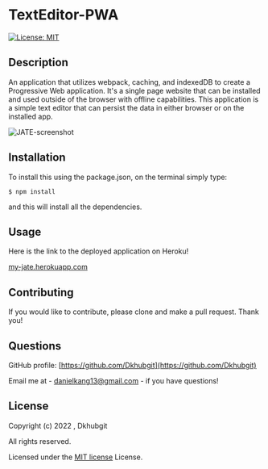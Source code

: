 # TextEditor-PWA

[![License: MIT](https://img.shields.io/badge/License-MIT-yellow.svg)](https://opensource.org/licenses/MIT)

## Description

An application that utilizes webpack, caching, and indexedDB to create a Progressive Web application. It's a single page website that can be installed and used outside of the browser with offline capabilities. This application is a simple text editor that can persist the data in either browser or on the installed app. 


![JATE-screenshot](https://user-images.githubusercontent.com/103972201/193158003-2a048ac6-15ee-447b-aded-8705c08063c2.PNG)


## Installation

To install this using the package.json, on the terminal simply type:
```
$ npm install
```
and this will install all the dependencies.

## Usage

Here is the link to the deployed application on Heroku!

[my-jate.herokuapp.com](https://my-jate.herokuapp.com/)

## Contributing

If you would like to contribute, please clone and make a pull request. Thank you!

## Questions

GitHub profile: [https://github.com/Dkhubgit](https://github.com/Dkhubgit)

Email me at - danielkang13@gmail.com - if you have questions!

## License

Copyright (c) 2022 , Dkhubgit

All rights reserved.

Licensed under the [MIT license](https://opensource.org/licenses/MIT) License.
